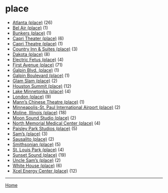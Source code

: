 # place

  * [Atlanta (place)](./place/atlanta/) (26)
  * [Bel Air (place)](./place/bel-air/) (1)
  * [Bunkers (place)](./place/bunkers/) (1)
  * [Capri Theater  (place)](./place/capri-theater/) (6)
  * [Capri Theatre (place)](./place/capri-theatre/) (1)
  * [Country Inn & Suites (place)](./place/country-inn-suites/) (3)
  * [Dakota (place)](./place/dakota/) (8)
  * [Electric Fetus (place)](./place/electric-fetus/) (4)
  * [First Avenue (place)](./place/first-avenue/) (71)
  * [Galpin Blvd. (place)](./place/galpin-blvd/) (1)
  * [Galpin Boulevard (place)](./place/galpin-boulevard/) (1)
  * [Glam Slam (place)](./place/glam-slam/) (2)
  * [Houston Summit (place)](./place/houston-summit/) (12)
  * [Lake Minnetonka (place)](./place/lake-minnetonka/) (4)
  * [London (place)](./place/london/) (9)
  * [Mann’s Chinese Theatre (place)](./place/mann-s-chinese-theatre/) (1)
  * [Minneapolis-St. Paul International Airport (place)](./place/minneapolis-st-paul-international-airport/) (2)
  * [Moline, Illinois (place)](./place/moline-illinois/) (18)
  * [Moon Sound Studio (place)](./place/moon-sound-studio/) (2)
  * [North Memorial Medical Center (place)](./place/north-memorial-medical-center/) (4)
  * [Paisley Park Studios (place)](./place/paisley-park-studios/) (5)
  * [Sam’s (place)](./place/sam-s/) (3)
  * [Sausalito (place)](./place/sausalito/) (2)
  * [Smithsonian (place)](./place/smithsonian/) (5)
  * [St. Louis Park (place)](./place/st-louis-park/) (4)
  * [Sunset Sound (place)](./place/sunset-sound/) (19)
  * [Uncle Sam’s (place)](./place/uncle-sam-s/) (2)
  * [White House (place)](./place/white-house/) (6)
  * [Xcel Energy Center (place)](./place/xcel-energy-center/) (12)

----

[Home](../)
